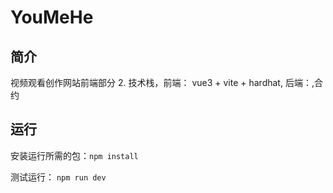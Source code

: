 # YouMeHe
## 简介
视频观看创作网站前端部分
2. 技术栈，前端： vue3 + vite + hardhat, 后端：,合约 

## 运行
安装运行所需的包：`npm install`  

测试运行： `npm run dev`
